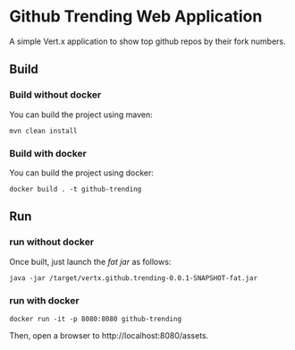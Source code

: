 # Github Trending Web Application

A simple Vert.x application to show top github repos by their fork numbers. 


## Build

### Build without docker

You can build the project using maven:

```
mvn clean install
```
### Build with docker

You can build the project using docker:

```
docker build . -t github-trending
```
## Run
### run without docker
Once built, just launch the _fat jar_ as follows:

```
java -jar /target/vertx.github.trending-0.0.1-SNAPSHOT-fat.jar
```

### run with docker
```
docker run -it -p 8080:8080 github-trending
```


Then, open a browser to http://localhost:8080/assets.

